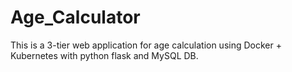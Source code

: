 # Age_Calculator
This is a 3-tier web application for age calculation using Docker + Kubernetes with python flask and MySQL DB.
